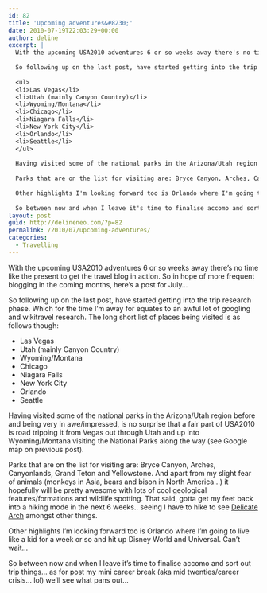 ```yaml
---
id: 82
title: 'Upcoming adventures&#8230;'
date: 2010-07-19T22:03:29+00:00
author: deline
excerpt: |
  With the upcoming USA2010 adventures 6 or so weeks away there's no time like the present to get the travel blog in action. So in hope of more frequent blogging in the coming months, here's a post for July...
  
  So following up on the last post, have started getting into the trip research phase. Which for the time I'm away for equates to an awful lot of googling and wikitravel research. The long short list of places being visited is as follows though:
  
  <ul>
  <li>Las Vegas</li>
  <li>Utah (mainly Canyon Country)</li>
  <li>Wyoming/Montana</li>
  <li>Chicago</li>
  <li>Niagara Falls</li>
  <li>New York City</li>
  <li>Orlando</li>
  <li>Seattle</li>
  </ul>
  
  Having visited some of the national parks in the Arizona/Utah region before and being very in awe/impressed, is no surprise that a fair part of USA2010 is road tripping it from Vegas out through Utah and up into Wyoming/Montana visiting the National Parks along the way (see Google map on previous post).
  
  Parks that are on the list for visiting are: Bryce Canyon, Arches, Canyonlands, Grand Teton and Yellowstone. And apart from my slight fear of animals (monkeys in Asia, bears and bison in North America...) it hopefully will be pretty awesome with lots of cool geological features/formations and wildlife spotting. That said, gotta get my feet back into a hiking mode in the next 6 weeks.. seeing I have to hike to see <a href="http://www.google.com.au/images?hl=en&rlz=&=&q=delicate%20arch&um=1&ie=UTF-8&source=og&sa=N&tab=wi">Delicate Arch</a> amongst other things.
  
  Other highlights I'm looking forward too is Orlando where I'm going to live like a kid for a week or so and hit up Disney World and Universal. Can't wait...
  
  So between now and when I leave it's time to finalise accomo and sort out trip things... as for post my mini career break (aka mid twenties/career crisis... lol) we'll see what pans out...
layout: post
guid: http://delineneo.com/?p=82
permalink: /2010/07/upcoming-adventures/
categories:
  - Travelling
---
```

With the upcoming USA2010 adventures 6 or so weeks away there&#8217;s no time like the present to get the travel blog in action. So in hope of more frequent blogging in the coming months, here&#8217;s a post for July&#8230;

So following up on the last post, have started getting into the trip research phase. Which for the time I&#8217;m away for equates to an awful lot of googling and wikitravel research. The long short list of places being visited is as follows though:

  * Las Vegas
  * Utah (mainly Canyon Country)
  * Wyoming/Montana
  * Chicago
  * Niagara Falls
  * New York City
  * Orlando
  * Seattle

Having visited some of the national parks in the Arizona/Utah region before and being very in awe/impressed, is no surprise that a fair part of USA2010 is road tripping it from Vegas out through Utah and up into Wyoming/Montana visiting the National Parks along the way (see Google map on previous post).

Parks that are on the list for visiting are: Bryce Canyon, Arches, Canyonlands, Grand Teton and Yellowstone. And apart from my slight fear of animals (monkeys in Asia, bears and bison in North America&#8230;) it hopefully will be pretty awesome with lots of cool geological features/formations and wildlife spotting. That said, gotta get my feet back into a hiking mode in the next 6 weeks.. seeing I have to hike to see [Delicate Arch](http://www.google.com.au/images?hl=en&rlz=&=&q=delicate%20arch&um=1&ie=UTF-8&source=og&sa=N&tab=wi) amongst other things.

Other highlights I&#8217;m looking forward too is Orlando where I&#8217;m going to live like a kid for a week or so and hit up Disney World and Universal. Can&#8217;t wait&#8230;

So between now and when I leave it&#8217;s time to finalise accomo and sort out trip things&#8230; as for post my mini career break (aka mid twenties/career crisis&#8230; lol) we&#8217;ll see what pans out&#8230;